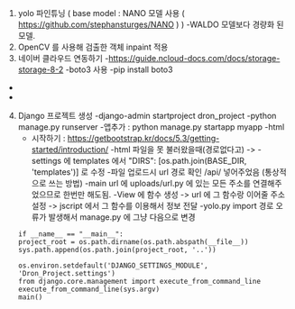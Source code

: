 1. yolo 파인튜닝 ( base model : NANO 모델 사용 ( https://github.com/stephansturges/NANO ) ) 
  -WALDO 모델보다 경량화 된 모델.
2. OpenCV 를 사용해 검출한 객체 inpaint 적용
3. 네이버 클라우드 연동하기
  -https://guide.ncloud-docs.com/docs/storage-storage-8-2
  -boto3 사용 
  -pip install boto3
  -
  -
4. Django 프로젝트 생성
  -django-admin startproject dron_project
  -python manage.py runserver 
  -앱추가 : python manage.py startapp myapp
  -html 
    - 시작하기 : https://getbootstrap.kr/docs/5.3/getting-started/introduction/
  -html 파일을 못 불러왔을때(경로없다고) -> 
  -settings 에 templates 에서 "DIRS": [os.path.join(BASE_DIR, 'templates')] 로 수정
  -파일 업로드시 url 경로 확인 /api/ 넣어주었음 (통상적으로 쓰는 방법)
    -main url 에 uploads/url.py 에 있는 모든 주소를 연결해주 었으므로 한번만 해도됨. 
  -View 에 함수 생성 -> url 에 그 함수랑 이어줄 주소 설정 -> jscript 에서  그 함수를 이용해서 정보 전달 
  -yolo.py import 경로 오류가 발생해서
    manage.py 에 그냥 다음으로 변경
    ```
    if __name__ == "__main__":
    project_root = os.path.dirname(os.path.abspath(__file__))
    sys.path.append(os.path.join(project_root, '..'))

    os.environ.setdefault('DJANGO_SETTINGS_MODULE', 'Dron_Project.settings')
    from django.core.management import execute_from_command_line
    execute_from_command_line(sys.argv)
    main()
    ```


